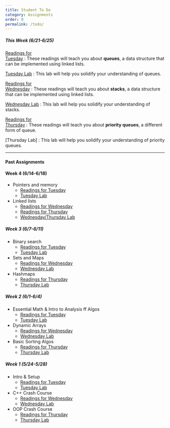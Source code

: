 ```yaml
---
title: Student To Do
category: Assignments
order: 0
permalink: /todo/
---
```


##### This Week (6/21-6/25)
[Readings for<br>Tuesday](/sm21/wk5#tues)
: These readings will teach you about **queues**, a data structure that can be implemented using linked lists.

[Tuesday Lab](/sm21/lab12/)
: This lab will help you solidify your understanding of queues.

[Readings for<br>Wednesday](/sm21/wk5#weds)
: These readings will teach you about **stacks**, a data structure that can be implemented using linked lists.

[Wednesday Lab](/sm21/lab13/)
: This lab will help you solidify your understanding of stacks.

[Readings for<br>Thursday](/sm21/wk5#thurs)
: These readings will teach you about **priority queues**, a different form of queue.

[Thursday Lab]
: This lab will help you solidify your understanding of priority queues.

---

#### Past Assignments

#### Week 4 (6/14-6/18)
- Pointers and memory
	- [Readings for Tuesday](/sm21/wk4#tues)
	- [Tuesday Lab](/sm21/lab10)
- Linked lists
	- [Readings for Wednesday](/sm21/wk4#weds)
	- [Readings for Thursday](/sm21/wk4#thurs)
	- [Wednesday/Thursday Lab](/sm21/lab11)

##### Week 3 (6/7-6/11)
- Binary search
	- [Readings for Tuesday](/sm21/wk3#tues)  
	- [Tuesday Lab](/sm21/lab07)  
- Sets and Maps
	- [Readings for Wednesday](/sm21/wk3#weds)  
	- [Wednesday Lab](/sm21/lab08)  
- Hashmaps
	- [Readings for Thursday](/sm21/wk3#thurs)  
	- [Thursday Lab](/sm21/lab09)  

##### Week 2 (6/1-6/4)
- Essential Math & Intro to Analysis ff Algos
	- [Readings for Tuesday](/sm21/wk2#tues)
	- [Tuesday Lab](/sm21/lab04)
- Dynamic Arrays
	- [Readings for Wednesday](/sm21/wk2#weds)
	- [Wednesday Lab](/sm21/lab05)
- Basic Sorting Algos
	- [Readings for Thursday](/sm21/wk2#thurs)
	- [Thursday Lab](/sm21/lab06)

##### Week 1 (5/24-5/28)
- Intro & Setup
	- [Readings for Tuesday](/sm21/wk1#tues)
	- [Tuesday Lab](/sm21/lab01)
- C++ Crash Course
	- [Readings for Wednesday](/sm21/wk1#weds)
	- [Wednesday Lab](/sm21/lab02)
- OOP Crash Course
	- [Readings for Thursday](/sm21/wk1#thurs)
	- [Thursday Lab](/sm21/lab03)